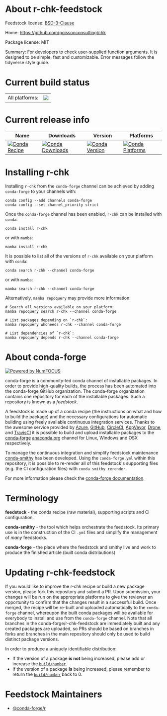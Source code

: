About r-chk-feedstock
=====================

Feedstock license: [BSD-3-Clause](https://github.com/conda-forge/r-chk-feedstock/blob/main/LICENSE.txt)

Home: https://github.com/poissonconsulting/chk

Package license: MIT

Summary: For developers to check user-supplied function arguments.  It is designed to be simple, fast and customizable.  Error messages follow the tidyverse style guide.

Current build status
====================


<table><tr><td>All platforms:</td>
    <td>
      <a href="https://dev.azure.com/conda-forge/feedstock-builds/_build/latest?definitionId=12905&branchName=main">
        <img src="https://dev.azure.com/conda-forge/feedstock-builds/_apis/build/status/r-chk-feedstock?branchName=main">
      </a>
    </td>
  </tr>
</table>

Current release info
====================

| Name | Downloads | Version | Platforms |
| --- | --- | --- | --- |
| [![Conda Recipe](https://img.shields.io/badge/recipe-r--chk-green.svg)](https://anaconda.org/conda-forge/r-chk) | [![Conda Downloads](https://img.shields.io/conda/dn/conda-forge/r-chk.svg)](https://anaconda.org/conda-forge/r-chk) | [![Conda Version](https://img.shields.io/conda/vn/conda-forge/r-chk.svg)](https://anaconda.org/conda-forge/r-chk) | [![Conda Platforms](https://img.shields.io/conda/pn/conda-forge/r-chk.svg)](https://anaconda.org/conda-forge/r-chk) |

Installing r-chk
================

Installing `r-chk` from the `conda-forge` channel can be achieved by adding `conda-forge` to your channels with:

```
conda config --add channels conda-forge
conda config --set channel_priority strict
```

Once the `conda-forge` channel has been enabled, `r-chk` can be installed with `conda`:

```
conda install r-chk
```

or with `mamba`:

```
mamba install r-chk
```

It is possible to list all of the versions of `r-chk` available on your platform with `conda`:

```
conda search r-chk --channel conda-forge
```

or with `mamba`:

```
mamba search r-chk --channel conda-forge
```

Alternatively, `mamba repoquery` may provide more information:

```
# Search all versions available on your platform:
mamba repoquery search r-chk --channel conda-forge

# List packages depending on `r-chk`:
mamba repoquery whoneeds r-chk --channel conda-forge

# List dependencies of `r-chk`:
mamba repoquery depends r-chk --channel conda-forge
```


About conda-forge
=================

[![Powered by
NumFOCUS](https://img.shields.io/badge/powered%20by-NumFOCUS-orange.svg?style=flat&colorA=E1523D&colorB=007D8A)](https://numfocus.org)

conda-forge is a community-led conda channel of installable packages.
In order to provide high-quality builds, the process has been automated into the
conda-forge GitHub organization. The conda-forge organization contains one repository
for each of the installable packages. Such a repository is known as a *feedstock*.

A feedstock is made up of a conda recipe (the instructions on what and how to build
the package) and the necessary configurations for automatic building using freely
available continuous integration services. Thanks to the awesome service provided by
[Azure](https://azure.microsoft.com/en-us/services/devops/), [GitHub](https://github.com/),
[CircleCI](https://circleci.com/), [AppVeyor](https://www.appveyor.com/),
[Drone](https://cloud.drone.io/welcome), and [TravisCI](https://travis-ci.com/)
it is possible to build and upload installable packages to the
[conda-forge](https://anaconda.org/conda-forge) [anaconda.org](https://anaconda.org/)
channel for Linux, Windows and OSX respectively.

To manage the continuous integration and simplify feedstock maintenance
[conda-smithy](https://github.com/conda-forge/conda-smithy) has been developed.
Using the ``conda-forge.yml`` within this repository, it is possible to re-render all of
this feedstock's supporting files (e.g. the CI configuration files) with ``conda smithy rerender``.

For more information please check the [conda-forge documentation](https://conda-forge.org/docs/).

Terminology
===========

**feedstock** - the conda recipe (raw material), supporting scripts and CI configuration.

**conda-smithy** - the tool which helps orchestrate the feedstock.
                   Its primary use is in the construction of the CI ``.yml`` files
                   and simplify the management of *many* feedstocks.

**conda-forge** - the place where the feedstock and smithy live and work to
                  produce the finished article (built conda distributions)


Updating r-chk-feedstock
========================

If you would like to improve the r-chk recipe or build a new
package version, please fork this repository and submit a PR. Upon submission,
your changes will be run on the appropriate platforms to give the reviewer an
opportunity to confirm that the changes result in a successful build. Once
merged, the recipe will be re-built and uploaded automatically to the
`conda-forge` channel, whereupon the built conda packages will be available for
everybody to install and use from the `conda-forge` channel.
Note that all branches in the conda-forge/r-chk-feedstock are
immediately built and any created packages are uploaded, so PRs should be based
on branches in forks and branches in the main repository should only be used to
build distinct package versions.

In order to produce a uniquely identifiable distribution:
 * If the version of a package **is not** being increased, please add or increase
   the [``build/number``](https://docs.conda.io/projects/conda-build/en/latest/resources/define-metadata.html#build-number-and-string).
 * If the version of a package **is** being increased, please remember to return
   the [``build/number``](https://docs.conda.io/projects/conda-build/en/latest/resources/define-metadata.html#build-number-and-string)
   back to 0.

Feedstock Maintainers
=====================

* [@conda-forge/r](https://github.com/orgs/conda-forge/teams/r/)

